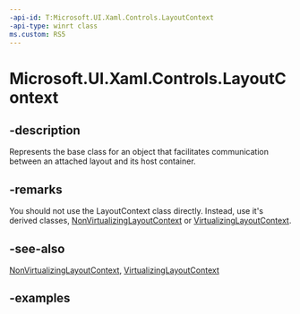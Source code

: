 ```yaml
---
-api-id: T:Microsoft.UI.Xaml.Controls.LayoutContext
-api-type: winrt class
ms.custom: RS5
---
```


<!-- Class syntax.
public class LayoutContext : DependencyObject, DependencyObject
-->

# Microsoft.UI.Xaml.Controls.LayoutContext

## -description

Represents the base class for an object that facilitates communication between an attached layout and its host container.

## -remarks

You should not use the LayoutContext class directly. Instead, use it's derived classes, [NonVirtualizingLayoutContext](nonvirtualizinglayoutcontext.md) or [VirtualizingLayoutContext](virtualizinglayoutcontext.md).

## -see-also

[NonVirtualizingLayoutContext](nonvirtualizinglayoutcontext.md), [VirtualizingLayoutContext](virtualizinglayoutcontext.md)

## -examples

